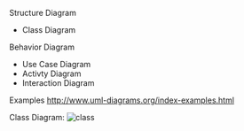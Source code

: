 Structure Diagram
* Class Diagram

Behavior Diagram
* Use Case Diagram
* Activty Diagram
* Interaction Diagram

Examples
http://www.uml-diagrams.org/index-examples.html

Class Diagram: ![class](http://www.uml-diagrams.org/class-diagrams/class-diagram-domain-overview.png)
